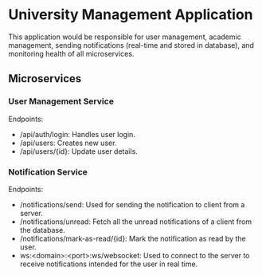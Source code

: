 # University Management Application
This application would be responsible for user management, academic management, sending notifications (real-time and stored in database), and monitoring health of all microservices.

## Microservices
### User Management Service
Endpoints:
- /api/auth/login: Handles user login.
- /api/users: Creates new user.
- /api/users/{id}: Update user details.

### Notification Service
Endpoints:
- /notifications/send: Used for sending the notification to client from a server.
- /notifications/unread: Fetch all the unread notifications of a client from the database.
- /notifications/mark-as-read/{id}: Mark the notification as read by the user.
- ws:\<domain\>:\<port\>:ws/websocket: Used to connect to the server to receive notifications intended for the user in real time.
